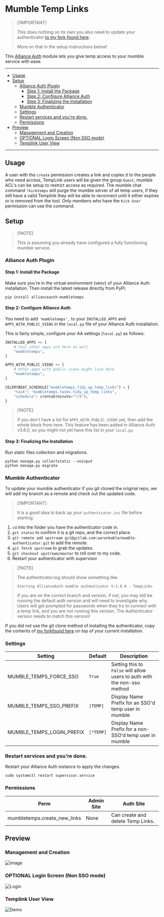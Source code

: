 # Mumble Temp Links<a name="mumble-temp-links"></a>

> \[!IMPORTANT\]
>
> This does nothing on its own you also need to update your authenticator [to my
> fork found here](https://gitlab.com/aaronkable/mumble-authenticator).
>
> More on that in the setup instructions below!

This [Alliance Auth](https://gitlab.com/allianceauth/allianceauth) module lets you give temp access to your mumble service with ease.

______________________________________________________________________

<!-- mdformat-toc start --slug=github --maxlevel=6 --minlevel=2 -->

- [Usage](#usage)
- [Setup](#setup)
  - [Alliance Auth Plugin](#alliance-auth-plugin)
    - [Step 1: Install the Package](#step-1-install-the-package)
    - [Step 2: Configure Alliance Auth](#step-2-configure-alliance-auth)
    - [Step 3: Finalizing the Installation](#step-3-finalizing-the-installation)
  - [Mumble Authenticator](#mumble-authenticator)
  - [Settings](#settings)
  - [Restart services and you're done.](#restart-services-and-youre-done)
  - [Permissions](#permissions)
- [Preview](#preview)
  - [Management and Creation](#management-and-creation)
  - [OPTIONAL Login Screen (Non SSO mode)](#optional-login-screen-non-sso-mode)
  - [Templink User View](#templink-user-view)

<!-- mdformat-toc end -->

______________________________________________________________________

## Usage<a name="usage"></a>

A user with the `create` permission creates a link and copies it to the people who need access,
TempLink users will be given the group `Guest`, mumble ACL's can be setup to restrict access as required.
The mumble chat command `!kicktemps` will purge the mumble server of all temp users, if they still have a valid Templink they will be able to reconnect until it either expires or is removed from the tool. Only members who have the `Kick User` permission can use the command.

## Setup<a name="setup"></a>

> \[!NOTE\]
>
> ️This is assuming you already have configured a fully functioning mumble service.

### Alliance Auth Plugin<a name="alliance-auth-plugin"></a>

#### Step 1: Install the Package<a name="step-1-install-the-package"></a>

Make sure you're in the virtual environment (venv) of your Alliance Auth installation. Then install the latest release directly from PyPi.

```shell
pip install allianceauth-mumbletemps
```

#### Step 2: Configure Alliance Auth<a name="step-2-configure-alliance-auth"></a>

You need to add `'mumbletemps',` to your `INSTALLED_APPS` and `APPS_WITH_PUBLIC_VIEWS` in the `local.py` file of your Alliance Auth installation.

This is fairly simple, configure your AA settings (`local.py`) as follows:

```python
INSTALLED_APPS += [
    # Your other apps are here as well
    "mumbletemps",
]

APPS_WITH_PUBLIC_VIEWS += [
    # Other apps with public views might live here
    "mumbletemps",
]

CELERYBEAT_SCHEDULE["mumbletemps_tidy_up_temp_links"] = {
    "task": "mumbletemps.tasks.tidy_up_temp_links",
    "schedule": crontab(minute="*/5"),
}
```

> \[!NOTE\]
>
> If you don't have a list for `APPS_WITH_PUBLIC_VIEWS` yet, then add the whole block
> from here. This feature has been added in Alliance Auth v3.6.0, so you might not yet
> have this list in your `local.py`.

#### Step 3: Finalizing the Installation<a name="step-3-finalizing-the-installation"></a>

Run static files collection and migrations.

```shell
python manage.py collectstatic --noinput
python manage.py migrate
```

### Mumble Authenticator<a name="mumble-authenticator"></a>

To update your mumble authenticator if you git cloned the original repo, we will add my branch as a remote and check out the updated code.

> \[!IMPORTANT\]
>
> ️It is a good idea to back up your `authenticator.ini` file before starting.

1. `cd` into the folder you have the authenticator code in.
1. `git status` to confirm it is a git repo, and the correct place.
1. `git remote add upstream git@gitlab.com:aaronkable/mumble-authenticator.git` to add the remote.
1. `git fetch upstream` to grab the updates.
1. `git checkout upstream/master` to roll over to my code.
1. Restart your authenticator with supervisor.

> \[!NOTE\]
>
> The authenticator.log should show something like:
>
> ```
> Starting AllianceAuth mumble authenticator V:1.0.0 - TempLinks
> ```
>
> If you are on the correct branch and version, if not, you may still be running the default auth version and will need to investigate why. Users will get prompted for passwords when they try to connect with a temp link, and you are not running this version. The Authenticator version needs to match this version!

If you did not use the git clone method of installing the authenticator,
copy the contents of [my forkfound here](https://gitlab.com/aaronkable/mumble-authenticator)
on top of your current installation.

### Settings<a name="settings"></a>

| Setting                   | Default   | Description                                                              |
| ------------------------- | --------- | ------------------------------------------------------------------------ |
| MUMBLE_TEMPS_FORCE_SSO    | `True`    | Setting this to `False` will allow users to auth with the non-sso method |
| MUMBLE_TEMPS_SSO_PREFIX   | `[TEMP]`  | Display Name Prefix for an SSO'd temp user in mumble                     |
| MUMBLE_TEMPS_LOGIN_PREFIX | `[*TEMP]` | Display Name Prefix for a non-SSO'd temp user in mumble                  |

### Restart services and you're done.<a name="restart-services-and-youre-done"></a>

Restart your Alliance Auth instance to apply the changes.

```shell
sudo systemctl restart supervisor.service
```

### Permissions<a name="permissions"></a>

| Perm                         | Admin Site | Auth Site                         |
| ---------------------------- | ---------- | --------------------------------- |
| mumbletemps.create_new_links | None       | Can create and delete Temp Links. |

## Preview<a name="preview"></a>

### Management and Creation<a name="management-and-creation"></a>

![image](https://i.imgur.com/Jl2ihH2.png)

### OPTIONAL Login Screen (Non SSO mode)<a name="optional-login-screen-non-sso-mode"></a>

![Login](https://i.imgur.com/BIRLFmq.png)

### Templink User View<a name="templink-user-view"></a>

![Demo](https://i.imgur.com/G86qAb8.png)
